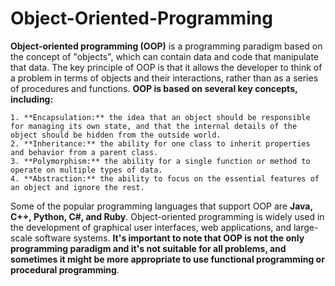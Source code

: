 # Object-Oriented-Programming
**Object-oriented programming (OOP)** is a programming paradigm based on the concept of "objects", which can contain data and code that manipulate that data. The key principle of OOP is that it allows the developer to think of a problem in terms of objects and their interactions, rather than as a series of procedures and functions.
**OOP is based on several key concepts, including:**

    1. **Encapsulation:** the idea that an object should be responsible for managing its own state, and that the internal details of the object should be hidden from the outside world.
    2. **Inheritance:** the ability for one class to inherit properties and behavior from a parent class.
    3. **Polymorphism:** the ability for a single function or method to operate on multiple types of data.
    4. **Abstraction:** the ability to focus on the essential features of an object and ignore the rest.

Some of the popular programming languages that support OOP are **Java, C++, Python, C#, and Ruby**. Object-oriented programming is widely used in the development of graphical user interfaces, web applications, and large-scale software systems.
**It's important to note that OOP is not the only programming paradigm and it's not suitable for all problems, and sometimes it might be more appropriate to use functional programming or procedural programming**.
